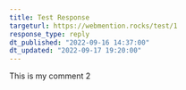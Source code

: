 ```yaml
---
title: Test Response
targeturl: https://webmention.rocks/test/1
response_type: reply
dt_published: "2022-09-16 14:37:00" 
dt_updated: "2022-09-17 19:20:00"
---
```


This is my comment 2